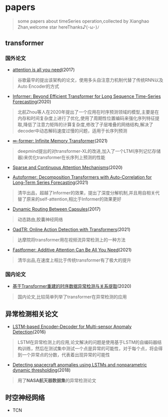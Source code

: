 # papers
> some papers about timeSeries operation,collected by Xianghao Zhan,welcome star hereThanks♪(･ω･)ﾉ


## **transformer**

### 国外论文

* [attention is all you need](https://arxiv.org/pdf/1706.03762v5.pdf)(2017)

> 谷歌最早的提出该架构的论文，使用多头自注意力机制代替了传统RNN以及Auto Encoder的方式

* [Informer: Beyond Efficient Transformer for Long Sequence Time-Series Forecasting](https://arxiv.org/pdf/2012.07436v3.pdf)(2020)

> 北航Zhou等人在2020年提出了一个应用在时序预测领域的模型,主要是在内存和时间复杂度上进行了优化,使用了周期性位置编码来强化序列特征提取,降低了注意力矩阵的计算复杂度,修改了子层堆叠的网络结构,解决了decoder中动态解码速度过慢的问题，适用于长序列预测

* [∞-former: Infinite Memory Transformer](https://arxiv.org/pdf/2109.00301.pdf)(2021)

> deepmind提出的对transformer-XL的改进,加入了一个LTM(序列记忆存储器)来优化transformer在长序列上预测的性能

* [Sparse and Continuous Attention Mechanisms](https://arxiv.org/pdf/2006.07214v3.pdf)(2020)


* [Autoformer: Decomposition Transformers with Auto-Correlation for Long-Term Series Forecasting](https://arxiv.org/pdf/2106.13008v2.pdf)(2021)

> 清华出品，超越了Informer的效果，提出了深度分解机制,并且用自相关代替了原来的self-attention,相比于Informer的效果更好

* [Dynamic Routing Between Capsules](https://arxiv.org/pdf/1710.09829.pdf)(2017)

> 动态路由,胶囊神经网络

* [OadTR: Online Action Detection with Transformers](https://arxiv.org/pdf/2106.11149.pdf)(2021)

> 达摩院将transformer用在视频流异常检测上的一种方法

* [Fastformer: Additive Attention Can Be All You Need](https://arxiv.org/pdf/2108.09084.pdf)(2021)

> 清华出品,在速度上相比于传统transformer有了极大的提升


### 国内论文
* [基于Transformer重建的时序数据异常检测与关系提取](https://kns.cnki.net/kcms/detail/detail.aspx?dbcode=CJFD&dbname=CJFDLAST2021&filename=JSJC202102010&uniplatform=NZKPT&v=g9BjGJf5ZLWE9o40R5TjbhtmjfoFxP542ZWNV%25mmd2FWpFkTv1AbENIJQjtHOFJ4nDUKo)(2020)

> 国内论文,比较简单列举了transformer在异常检测的应用




## 异常检测相关论文

* [LSTM-based Encoder-Decoder for Multi-sensor Anomaly Detection](https://arxiv.org/pdf/1607.00148v2.pdf)(2016)

> LSTM在异常检测上的应用,论文解决的问题是使用基于LSTM的自编码器结构训练，然后在测试集中测试一个点是异常的可能性，对于每个点，将会得到一个异常点的分数，代表着出现异常的可能性

* [Detecting spacecraft anomalies using LSTMs and
nonparametric dynamic thresholding](https://arxiv.org/pdf/1802.04431.pdf)(2018)

> 用了**NASA航天器数据集**的异常检测论文

## 时空神经网络
* TCN

